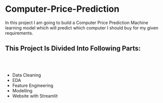 # Computer-Price-Prediction
In this project I am going to build a Computer Price Prediction Machine learning model which will predict which computer I should buy for my given requirements.

## This Project Is Divided Into Following Parts:
<br></br>
- Data Cleaning
- EDA
- Feature Engineering
- Modelling 
- Website with Streamlit
